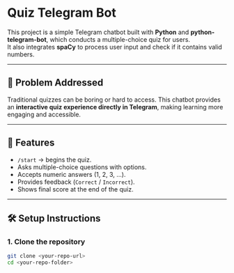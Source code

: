 # Quiz Telegram Bot

This project is a simple Telegram chatbot built with **Python** and **python-telegram-bot**, which conducts a multiple-choice quiz for users.  
It also integrates **spaCy** to process user input and check if it contains valid numbers.

---

## 📌 Problem Addressed
Traditional quizzes can be boring or hard to access. This chatbot provides an **interactive quiz experience directly in Telegram**, making learning more engaging and accessible.

---

## 🚀 Features
- `/start` → begins the quiz.  
- Asks multiple-choice questions with options.  
- Accepts numeric answers (1, 2, 3, …).  
- Provides feedback (`Correct` / `Incorrect`).  
- Shows final score at the end of the quiz.  

---

## 🛠️ Setup Instructions

### 1. Clone the repository
```bash
git clone <your-repo-url>
cd <your-repo-folder>

